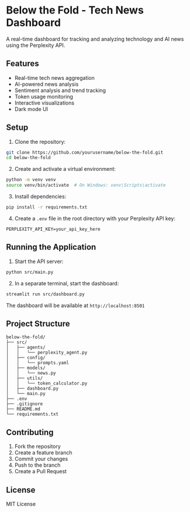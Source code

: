 # Below the Fold - Tech News Dashboard

A real-time dashboard for tracking and analyzing technology and AI news using the Perplexity API.

## Features

- Real-time tech news aggregation
- AI-powered news analysis
- Sentiment analysis and trend tracking
- Token usage monitoring
- Interactive visualizations
- Dark mode UI

## Setup

1. Clone the repository:
```bash
git clone https://github.com/yourusername/below-the-fold.git
cd below-the-fold
```

2. Create and activate a virtual environment:
```bash
python -m venv venv
source venv/bin/activate  # On Windows: venv\Scripts\activate
```

3. Install dependencies:
```bash
pip install -r requirements.txt
```

4. Create a `.env` file in the root directory with your Perplexity API key:
```
PERPLEXITY_API_KEY=your_api_key_here
```

## Running the Application

1. Start the API server:
```bash
python src/main.py
```

2. In a separate terminal, start the dashboard:
```bash
streamlit run src/dashboard.py
```

The dashboard will be available at `http://localhost:8501`

## Project Structure

```
below-the-fold/
├── src/
│   ├── agents/
│   │   └── perplexity_agent.py
│   ├── config/
│   │   └── prompts.yaml
│   ├── models/
│   │   └── news.py
│   ├── utils/
│   │   └── token_calculator.py
│   ├── dashboard.py
│   └── main.py
├── .env
├── .gitignore
├── README.md
└── requirements.txt
```

## Contributing

1. Fork the repository
2. Create a feature branch
3. Commit your changes
4. Push to the branch
5. Create a Pull Request

## License

MIT License 